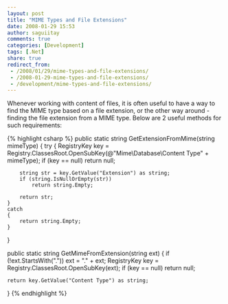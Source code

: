 ```yaml
---
layout: post
title: "MIME Types and File Extensions"
date: 2008-01-29 15:53
author: saguiitay
comments: true
categories: [Development]
tags: [.Net]
share: true
redirect_from:
 - /2008/01/29/mime-types-and-file-extensions/
 - /2008-01-29-mime-types-and-file-extensions/
 - /development/mime-types-and-file-extensions/
---
```

Whenever working with content of files, it is often useful to have a way to find the MIME type based on a file extension,
or the other way around - finding the file extension from a MIME type. Below are 2 useful methods for such requirements:

{% highlight csharp %}
public static string GetExtensionFromMime(string mimeType)
{
    try
    {
        RegistryKey key = Registry.ClassesRoot.OpenSubKey(@"Mime\Database\Content Type\" + mimeType);
        if (key == null)
            return null;

        string str = key.GetValue("Extension") as string;
        if (string.IsNullOrEmpty(str))
            return string.Empty;
        
        return str;
    }
    catch
    {
        return string.Empty;
    }
}

public static string GetMimeFromExtension(string ext)
{
    if (!ext.StartsWith("."))
        ext = "." + ext;
    RegistryKey key = Registry.ClassesRoot.OpenSubKey(ext);
    if (key == null)
        return null;

    return key.GetValue("Content Type") as string;
}
{% endhighlight %}
